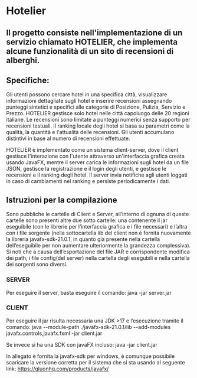 # Hotelier

## Il progetto consiste nell'implementazione di un servizio chiamato HOTELIER, che implementa alcune funzionalità di un sito di recensioni di alberghi. 

## Specifiche:
Gli utenti possono cercare hotel in una specifica città, visualizzare informazioni dettagliate sugli hotel e inserire recensioni assegnando punteggi sintetici e specifici alle categorie di Posizione, Pulizia, Servizio e Prezzo.
HOTELIER gestisce solo hotel nelle città capoluogo delle 20 regioni italiane.
Le recensioni sono limitate a punteggi numerici senza supporto per recensioni testuali. 
Il ranking locale degli hotel si basa su parametri come la qualità, la quantità e l'attualità delle recensioni. 
Gli utenti accumulano distintivi in base al numero di recensioni effettuate.

HOTELIER è implementato come un sistema client-server, dove il client gestisce l'interazione con l'utente attraverso un'interfaccia grafica creata usando JavaFX, mentre il server carica le informazioni sugli hotel da un file JSON, gestisce la registrazione e il login degli utenti, e gestisce le recensioni e il ranking degli hotel. Il server invia notifiche agli utenti loggati in caso di cambiamenti nel ranking e persiste periodicamente i dati.

## Istruzioni per la compilazione

Sono pubbliche le cartelle di Client e Server, all’interno di ognuna di queste cartelle sono presenti altre due sotto cartelle: una contenente il jar eseguibile
(con le librerie per l’interfaccia grafica e i file necessari) e l’altra con i file sorgente (nella sottocartella lib del client non è fornita nuovamente la libreria javafx-sdk-21.0.1, in quanto già presente nella cartella dell’eseguibile per non aumentare ulteriormente la grandezza complessiva).
Si noti che a causa dell’esportazione del file JAR e corrispondente modifica dei path, i file config(del server) nella cartella degli esegubili e nella cartella dei sorgenti sono diversi.

### SERVER
Per eseguire il server, basta eseguire il comando:
java -jar server.jar

### CLIENT
Per eseguire il jar risulta necessaria una JDK >17 e l’esecuzione tramite il comando:
java --module-path ./javafx-sdk-21.0.1/lib --add-modules javafx.controls,javafx.fxml -jar client.jar

Se invece si ha una SDK con javaFX incluso:
java -jar client.jar

In allegato è fornita la javafx-sdk per windows, è comunque possibile scaricare la versione
corretta per il sistema che si sta usando al seguente link:
https://gluonhq.com/products/javafx/
